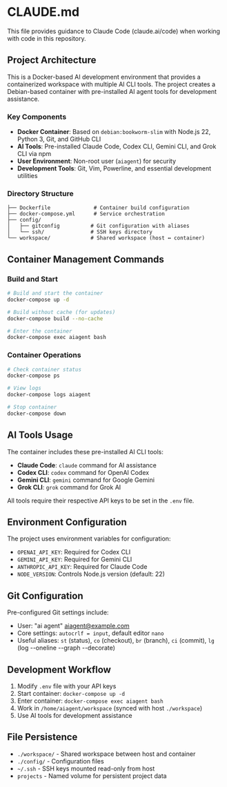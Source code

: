 # CLAUDE.md

This file provides guidance to Claude Code (claude.ai/code) when working with code in this repository.

## Project Architecture

This is a Docker-based AI development environment that provides a containerized workspace with multiple AI CLI tools. The project creates a Debian-based container with pre-installed AI agent tools for development assistance.

### Key Components

- **Docker Container**: Based on `debian:bookworm-slim` with Node.js 22, Python 3, Git, and GitHub CLI
- **AI Tools**: Pre-installed Claude Code, Codex CLI, Gemini CLI, and Grok CLI via npm
- **User Environment**: Non-root user (`aiagent`) for security
- **Development Tools**: Git, Vim, Powerline, and essential development utilities

### Directory Structure

```
├── Dockerfile              # Container build configuration
├── docker-compose.yml      # Service orchestration
├── config/
│   ├── gitconfig          # Git configuration with aliases
│   └── ssh/               # SSH keys directory
└── workspace/             # Shared workspace (host ↔ container)
```

## Container Management Commands

### Build and Start
```bash
# Build and start the container
docker-compose up -d

# Build without cache (for updates)
docker-compose build --no-cache

# Enter the container
docker-compose exec aiagent bash
```

### Container Operations
```bash
# Check container status
docker-compose ps

# View logs
docker-compose logs aiagent

# Stop container
docker-compose down
```

## AI Tools Usage

The container includes these pre-installed AI CLI tools:

- **Claude Code**: `claude` command for AI assistance
- **Codex CLI**: `codex` command for OpenAI Codex
- **Gemini CLI**: `gemini` command for Google Gemini
- **Grok CLI**: `grok` command for Grok AI

All tools require their respective API keys to be set in the `.env` file.

## Environment Configuration

The project uses environment variables for configuration:
- `OPENAI_API_KEY`: Required for Codex CLI
- `GEMINI_API_KEY`: Required for Gemini CLI  
- `ANTHROPIC_API_KEY`: Required for Claude Code
- `NODE_VERSION`: Controls Node.js version (default: 22)

## Git Configuration

Pre-configured Git settings include:
- User: "ai agent" <aiagent@example.com>
- Core settings: `autocrlf = input`, default editor `nano`
- Useful aliases: `st` (status), `co` (checkout), `br` (branch), `ci` (commit), `lg` (log --oneline --graph --decorate)

## Development Workflow

1. Modify `.env` file with your API keys
2. Start container: `docker-compose up -d`
3. Enter container: `docker-compose exec aiagent bash`
4. Work in `/home/aiagent/workspace` (synced with host `./workspace`)
5. Use AI tools for development assistance

## File Persistence

- `./workspace/` - Shared workspace between host and container
- `./config/` - Configuration files
- `~/.ssh` - SSH keys mounted read-only from host
- `projects` - Named volume for persistent project data